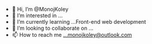 - 👋 Hi, I’m @MonojKoley
- 👀 I’m interested in ...
- 🌱 I’m currently learning ...Front-end web development
- 💞️ I’m looking to collaborate on ...
- 📫 How to reach me ...monojkoley@outlook.com

<!---
MonojKoley/MonojKoley is a ✨ special ✨ repository because its `README.md` (this file) appears on your GitHub profile.
You can click the Preview link to take a look at your changes.
--->
